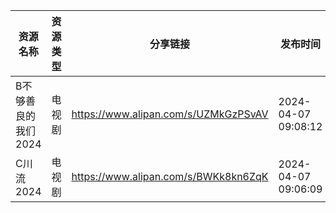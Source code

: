| 资源名称         | 资源类型 | 分享链接                                 | 发布时间                |
| ------------ | ---- | ------------------------------------ | ------------------- |
| B不够善良的我们2024 | 电视剧  | https://www.alipan.com/s/UZMkGzPSvAV | 2024-04-07 09:08:12 |
| C川流2024      | 电视剧  | https://www.alipan.com/s/BWKk8kn6ZqK | 2024-04-07 09:06:09 |
